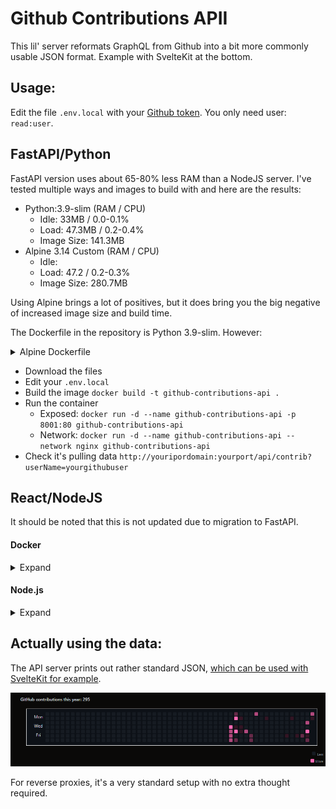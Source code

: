 # Github Contributions APII

This lil' server reformats GraphQL from Github into a bit more commonly usable JSON format. Example with SvelteKit at the bottom.

## Usage:

Edit the file `.env.local` with your [Github token](https://github.com/settings/tokens). You only need user: `read:user`.

## FastAPI/Python

FastAPI version uses about 65-80% less RAM than a NodeJS server. I've tested multiple ways and images to build with and here are the results:

- Python:3.9-slim (RAM / CPU)
  - Idle: 33MB / 0.0-0.1%
  - Load: 47.3MB / 0.2-0.4%
  - Image Size: 141.3MB
- Alpine 3.14 Custom (RAM / CPU)
  - Idle: 
  - Load: 47.2 / 0.2-0.3%
  - Image Size: 280.7MB

Using Alpine brings a lot of positives, but it does bring you the big negative of increased image size and build time.

The Dockerfile in the repository is Python 3.9-slim. However:

<details><summary>Alpine Dockerfile</summary>

```
FROM alpine:latest AS builder-image
RUN apk update && apk add --no-cache \
    python3 \
    python3-dev \
    py3-pip \
    build-base \
    linux-headers \
    libffi-dev \
    openssl-dev

RUN python3 -m venv /home/apiusr/venv
ENV PATH="/home/apiusr/venv/bin:$PATH"
RUN /home/apiusr/venv/bin/pip install --no-cache --upgrade pip setuptools wheel
COPY requirements.txt .
RUN /home/apiusr/venv/bin/pip install --no-cache-dir -r requirements.txt
FROM alpine:latest AS runner-image

RUN apk update && apk add --no-cache \
    python3 \
    py3-pip
RUN adduser -D apiusr

COPY --from=builder-image /home/apiusr/venv /home/apiusr/venv
USER apiusr
RUN mkdir /home/apiusr/code
WORKDIR /home/apiusr/code
COPY . .

EXPOSE 80

ENV PYTHONUNBUFFERED=1
ENV VIRTUAL_ENV=/home/apiusr/venv
ENV PATH="/home/apiusr/venv/bin:$PATH"

CMD ["uvicorn", "app.main:app", "--host", "0.0.0.0", "--port", "80", "--workers", "4"]



```
</details>

- Download the files
- Edit your `.env.local`
- Build the image `docker build -t github-contributions-api .`
- Run the container
  - Exposed: `docker run -d --name github-contributions-api -p 8001:80 github-contributions-api`
  - Network: `docker run -d --name github-contributions-api --network nginx github-contributions-api`
- Check it's pulling data `http://youripordomain:yourport/api/contrib?userName=yourgithubuser`

## React/NodeJS

It should be noted that this is not updated due to migration to FastAPI.

#### Docker

<details>
  <summary>Expand</summary>
  
`docker build -t githubcontribapi .`

`docker run -d --restart unless-stopped -p 3000:3000 githubcontribapi`

`http://yourip:3000/api/contrib?userName=yourusername`

</details>

#### Node.js

<details>
  <summary>Expand</summary>
  Requires Node.js 16

  `npm i`
  
  `npm run build`

  `node serve`

  `http://yourip/api/contrib?userName=yourusername`
</details>

## Actually using the data:

The API server prints out rather standard JSON, [which can be used with SvelteKit for example](https://github.com/cnoid/svelte-github-contrib).

![image](https://github.com/cnoid/svelte-github-contrib/blob/abcc48695215c51e0b95e378c383155a17a474b3/contrib-api-customizable.png)

For reverse proxies, it's a very standard setup with no extra thought required. 
